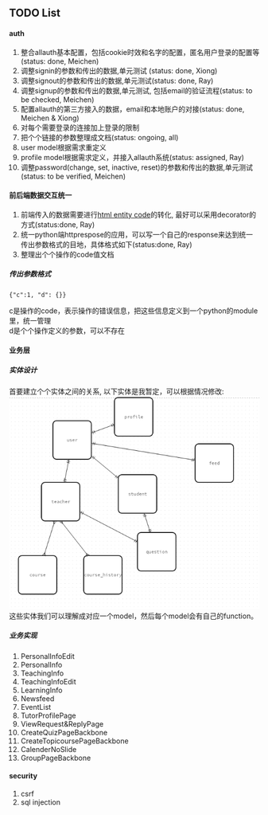 ## TODO List  
[htmlenti]: http://www.w3schools.com/html/html_entities.asp "HTML Entity Code"
[entitydesign]: ./todo/simple_entity_design.png "Simple Entity Design"
  
#### auth  
1. 整合allauth基本配置，包括cookie时效和名字的配置，匿名用户登录的配置等(status: done, Meichen)
2. 调整signin的参数和传出的数据,单元测试 (status: done, Xiong)
3. 调整signout的参数和传出的数据,单元测试(status: done, Ray)  
4. 调整signup的参数和传出的数据,单元测试, 包括email的验证流程(status: to be checked, Meichen)
5. 配置allauth的第三方接入的数据，email和本地账户的对接(status: done, Meichen & Xiong)
6. 对每个需要登录的连接加上登录的限制
7. 把个个链接的参数整理成文档(status: ongoing, all)
8. user model根据需求重定义  
9. profile model根据需求定义，并接入allauth系统(status: assigned, Ray)
10. 调整password(change, set, inactive, reset)的参数和传出的数据,单元测试(status: to be verified, Meichen)
  
  
#### 前后端数据交互统一  
1. 前端传入的数据需要进行[html entity code][htmlenti]的转化, 最好可以采用decorator的方式(status:done, Ray)  
2. 统一python端httprespose的应用，可以写一个自己的response来达到统一传出参数格式的目地，具体格式如下(status:done, Ray)  
3. 整理出个个操作的code值文档
    
##### 传出参数格式
    
    {"c":1, "d": {}}  
  
c是操作的code，表示操作的错误信息，把这些信息定义到一个python的module里，统一管理  
d是个个操作定义的参数，可以不存在
  
  
#### 业务层  
  
##### 实体设计  
首要建立个个实体之间的关系, 以下实体是我暂定，可以根据情况修改:  
![Simple Entity Design][entitydesign]   
这些实体我们可以理解成对应一个model，然后每个model会有自己的function。

##### 业务实现

1. PersonalInfoEdit  
2. PersonalInfo  
3. TeachingInfo  
4. TeachingInfoEdit  
5. LearningInfo  
6. Newsfeed  
7. EventList  
8. TutorProfilePage  
9. ViewRequest&ReplyPage  
10. CreateQuizPageBackbone  
11. CreateTopicoursePageBackbone  
12. CalenderNoSlide  
13. GroupPageBackbone

#### security  
1. csrf  
2. sql injection
